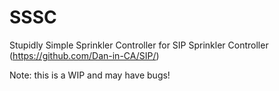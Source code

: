 # SSSC
Stupidly Simple Sprinkler Controller for SIP Sprinkler Controller (https://github.com/Dan-in-CA/SIP/)

Note: this is a WIP and may have bugs!